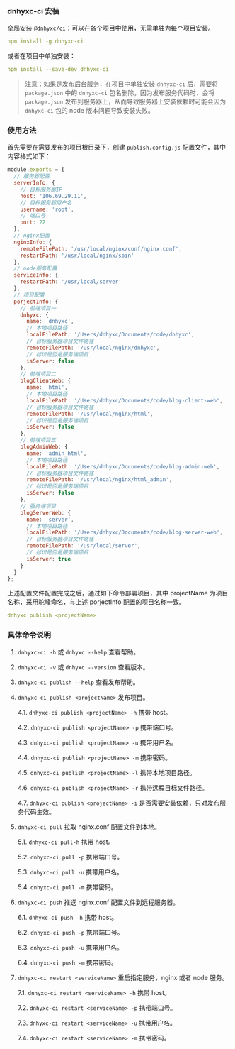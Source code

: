 ### dnhyxc-ci 安装

全局安装 `@dnhyxc/ci`：可以在各个项目中使用，无需单独为每个项目安装。

```yaml
npm install -g dnhyxc-ci
```

或者在项目中单独安装：

```yaml
npm install --save-dev dnhyxc-ci
```

> 注意：如果是发布后台服务，在项目中单独安装 `dnhyxc-ci` 后，需要将 `package.json` 中的 `dnhyxc-ci` 包名删除，因为发布服务代码时，会将 `package.json` 发布到服务器上，从而导致服务器上安装依赖时可能会因为 `dnhyxc-ci` 包的 node 版本问题导致安装失败。

### 使用方法

首先需要在需要发布的项目根目录下，创建 `publish.config.js` 配置文件，其中内容格式如下：

```js
module.exports = {
  // 服务器配置
  serverInfo: {
    // 目标服务器IP
    host: '106.69.29.11',
    // 目标服务器用户名
    username: 'root',
    // 端口号
    port: 22
  },
  // nginx配置
  nginxInfo: {
    remoteFilePath: '/usr/local/nginx/conf/nginx.conf',
    restartPath: '/usr/local/nginx/sbin'
  },
  // node服务配置
  serviceInfo: {
    restartPath: '/usr/local/server'
  },
  // 项目配置
  porjectInfo: {
    // 前端项目一
    dnhyxc: {
      name: 'dnhyxc',
      // 本地项目路径
      localFilePath: '/Users/dnhyxc/Documents/code/dnhyxc',
      // 目标服务器项目文件路径
      remoteFilePath: '/usr/local/nginx/dnhyxc',
      // 标识是否是服务端项目
      isServer: false
    },
    // 前端项目二
    blogClientWeb: {
      name: 'html',
      // 本地项目路径
      localFilePath: '/Users/dnhyxc/Documents/code/blog-client-web',
      // 目标服务器项目文件路径
      remoteFilePath: '/usr/local/nginx/html',
      // 标识是否是服务端项目
      isServer: false
    },
    // 前端项目三
    blogAdminWeb: {
      name: 'admin_html',
      // 本地项目路径
      localFilePath: '/Users/dnhyxc/Documents/code/blog-admin-web',
      // 目标服务器项目文件路径
      remoteFilePath: '/usr/local/nginx/html_admin',
      // 标识是否是服务端项目
      isServer: false
    },
    // 服务端项目
    blogServerWeb: {
      name: 'server',
      // 本地项目路径
      localFilePath: '/Users/dnhyxc/Documents/code/blog-server-web',
      // 目标服务器项目文件路径
      remoteFilePath: '/usr/local/server',
      // 标识是否是服务端项目
      isServer: true
    }
  }
};
```

上述配置文件配置完成之后，通过如下命令部署项目，其中 projectName 为项目名称，采用驼峰命名，与上述 porjectInfo 配置的项目名称一致。

```yaml
dnhyxc publish <projectName>
```

### 具体命令说明

1. `dnhyxc-ci -h` 或 `dnhyxc --help` 查看帮助。

2. `dnhyxc-ci -v` 或 `dnhyxc --version` 查看版本。

3. `dnhyxc-ci publish --help` 查看发布帮助。

4. `dnhyxc-ci publish <projectName>` 发布项目。

   4.1. `dnhyxc-ci publish <projectName> -h` 携带 host。

   4.2. `dnhyxc-ci publish <projectName> -p` 携带端口号。

   4.3. `dnhyxc-ci publish <projectName> -u` 携带用户名。

   4.4. `dnhyxc-ci publish <projectName> -m` 携带密码。

   4.5. `dnhyxc-ci publish <projectName> -l` 携带本地项目路径。

   4.6. `dnhyxc-ci publish <projectName> -r` 携带远程目标文件路径。

   4.7. `dnhyxc-ci publish <projectName> -i` 是否需要安装依赖，只对发布服务代码生效。

5. `dnhyxc-ci pull` 拉取 nginx.conf 配置文件到本地。

   5.1. `dnhyxc-ci pull-h` 携带 host。

   5.2. `dnhyxc-ci pull -p` 携带端口号。

   5.3. `dnhyxc-ci pull -u` 携带用户名。

   5.4. `dnhyxc-ci pull -m` 携带密码。

6. `dnhyxc-ci push` 推送 nginx.conf 配置文件到远程服务器。

   6.1. `dnhyxc-ci push -h` 携带 host。

   6.2. `dnhyxc-ci push -p` 携带端口号。

   6.3. `dnhyxc-ci push -u` 携带用户名。

   6.4. `dnhyxc-ci push -m` 携带密码。

7. `dnhyxc-ci restart <serviceName>` 重启指定服务，nginx 或者 node 服务。

   7.1. `dnhyxc-ci restart <serviceName> -h` 携带 host。

   7.2. `dnhyxc-ci restart <serviceName> -p` 携带端口号。

   7.3. `dnhyxc-ci restart <serviceName> -u` 携带用户名。

   7.4. `dnhyxc-ci restart <serviceName> -m` 携带密码。
